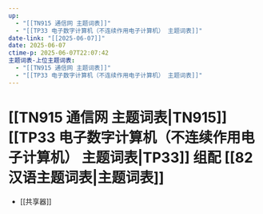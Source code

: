 ```yaml
---
up:
  - "[[TN915 通信网 主题词表]]"
  - "[[TP33 电子数字计算机（不连续作用电子计算机） 主题词表]]"
date-link: "[[2025-06-07]]"
date: 2025-06-07
ctime-p: 2025-06-07T22:07:42
主题词表-上位主题词表:
  - "[[TN915 通信网 主题词表]]"
  - "[[TP33 电子数字计算机（不连续作用电子计算机） 主题词表]]"
---
```


# [[TN915 通信网 主题词表|TN915]] [[TP33 电子数字计算机（不连续作用电子计算机） 主题词表|TP33]] 组配 [[82 汉语主题词表|主题词表]]

- [[共享器]]
